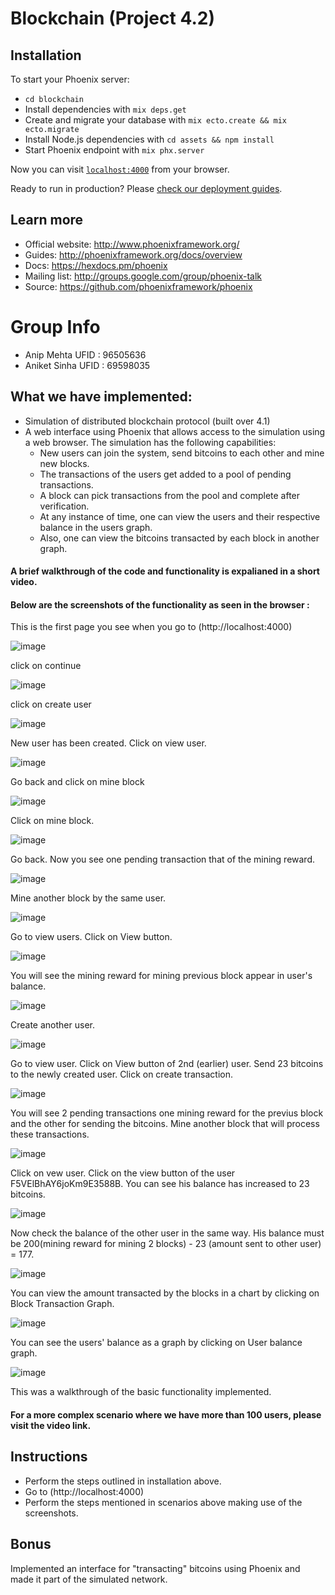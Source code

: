 # Blockchain (Project 4.2)

## Installation
To start your Phoenix server:

  * `cd blockchain`
  * Install dependencies with `mix deps.get`
  * Create and migrate your database with `mix ecto.create && mix ecto.migrate`
  * Install Node.js dependencies with `cd assets && npm install`
  * Start Phoenix endpoint with `mix phx.server`

Now you can visit [`localhost:4000`](http://localhost:4000) from your browser.

Ready to run in production? Please [check our deployment guides](http://www.phoenixframework.org/docs/deployment).

## Learn more

  * Official website: http://www.phoenixframework.org/
  * Guides: http://phoenixframework.org/docs/overview
  * Docs: https://hexdocs.pm/phoenix
  * Mailing list: http://groups.google.com/group/phoenix-talk
  * Source: https://github.com/phoenixframework/phoenix
  
  # Group Info
 - Anip Mehta  UFID : 96505636
 - Aniket Sinha UFID : 69598035

  ## What we have implemented:

  * Simulation of distributed blockchain protocol (built over 4.1)
  *  A web interface using Phoenix that allows access to the simulation using a web browser.
    The simulation has the following capabilities:
     * New users can join the system, send bitcoins to each other and mine new blocks.
     * The transactions of the users get added to a pool of pending transactions.
     * A block can pick transactions from the pool and complete after verification.
     * At any instance of time, one can view the users and their respective balance in the users graph.
     * Also, one can view the bitcoins transacted by each block in another graph. 
   #### A brief walkthrough of the code and functionality is expalianed in a short video.
   #### Below are the screenshots of the functionality as seen in the browser :
   
   This is the first page you see when you go to (http://localhost:4000)
   
   ![image](https://user-images.githubusercontent.com/4914264/49977027-8fb07300-ff12-11e8-9641-ca6d64c7c19c.png)
   
   click on continue
   
   ![image](https://user-images.githubusercontent.com/4914264/49977103-02215300-ff13-11e8-906a-ca2b91a61313.png)

   click on create user
   
   ![image](https://user-images.githubusercontent.com/4914264/49977190-588e9180-ff13-11e8-85eb-7c10589e245d.png)
    
   New user has been created. Click on view user.
   
   ![image](https://user-images.githubusercontent.com/4914264/49977190-588e9180-ff13-11e8-85eb-7c10589e245d.png)

   Go back and click on mine block
   
   ![image](https://user-images.githubusercontent.com/4914264/49977276-b622de00-ff13-11e8-8bb3-82e547a188c7.png)
   
   Click on mine block.
   
   ![image](https://user-images.githubusercontent.com/4914264/49977309-dce11480-ff13-11e8-8c94-5902853c0455.png)
   
   Go back. Now you see one pending transaction that of the mining reward.  
   
   ![image](https://user-images.githubusercontent.com/4914264/49977366-1d409280-ff14-11e8-8f93-b9327c6e4db2.png)
   
   Mine another block by the same user.
   
   ![image](https://user-images.githubusercontent.com/4914264/49977428-51b44e80-ff14-11e8-8caa-061ac1c84287.png)
   
   Go to view users. Click on View button.
   
   ![image](https://user-images.githubusercontent.com/4914264/49977499-8aecbe80-ff14-11e8-8e7c-ae003665cfc0.png)

   You will see the mining reward for mining previous block appear in user's balance.
   
   ![image](https://user-images.githubusercontent.com/4914264/49977641-18c8a980-ff15-11e8-9bfe-d71d186db9a4.png)
   
   Create another user.
   
   ![image](https://user-images.githubusercontent.com/4914264/49977729-76f58c80-ff15-11e8-8354-321d7bc3cf3c.png)
   
   Go to view user. Click on View button of 2nd (earlier) user. 
   Send 23 bitcoins to the newly created user. Click on create transaction.
   
   ![image](https://user-images.githubusercontent.com/4914264/49977865-f6835b80-ff15-11e8-8201-a45647ee407d.png)
   
   You will see 2 pending transactions one mining reward for the previus block and the other for sending the bitcoins.
   Mine another block that will process these transactions.
   
   ![image](https://user-images.githubusercontent.com/4914264/49978019-8d501800-ff16-11e8-9bd8-58fb62903222.png)
   
   Click on vew user. Click on the view button of the user F5VElBhAY6joKm9E3588B.
   You can see his balance has increased to 23 bitcoins.
   
   ![image](https://user-images.githubusercontent.com/4914264/49978095-e3bd5680-ff16-11e8-96b7-c3a53d0fc13a.png)
   
   Now check the balance of the other user in the same way. His balance must be 200(mining reward for mining 2 blocks) - 23 (amount sent to other user) = 177.
   
   ![image](https://user-images.githubusercontent.com/4914264/49978159-3d258580-ff17-11e8-8b5e-e2d15466b196.png)
   
   You can view the amount transacted by the blocks in a chart by clicking on Block Transaction Graph.
   
   ![image](https://user-images.githubusercontent.com/4914264/49978229-837ae480-ff17-11e8-8010-a80addc3a0e8.png)
   
   You can see the users' balance as a graph by clicking on User balance graph.
   
   ![image](https://user-images.githubusercontent.com/4914264/49978274-be7d1800-ff17-11e8-98e8-3d5c072f84d1.png)
   
   
This was a walkthrough of the basic functionality implemented.
#### For a more complex scenario where we have more than 100 users, please visit the video link. 
  
## Instructions

* Perform the steps outlined in installation above.
* Go to (http://localhost:4000)
* Perform the steps mentioned in scenarios above making use of the screenshots.

## Bonus 

Implemented an interface for "transacting" bitcoins using Phoenix and made it part of the simulated network.
